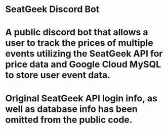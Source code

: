 # SeatGeek Discord Bot
# A public discord bot that allows a user to track the prices of multiple events utilizing the SeatGeek API for price data and Google Cloud MySQL to store user event data.
# Original SeatGeek API login info, as well as database info has been omitted from the public code.
